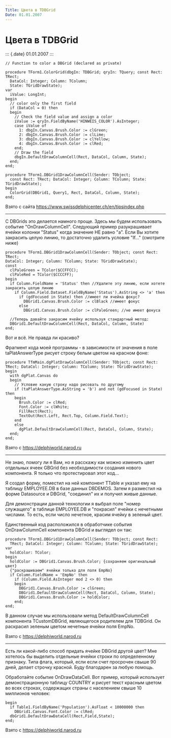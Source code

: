```yaml
---
Title: Цвета в TDBGrid
Date: 01.01.2007
---
```



Цвета в TDBGrid
===============

::: {.date}
01.01.2007
:::

    // Function to color a DBGrid (declared as private)
     
    procedure TForm1.ColorGrid(dbgIn: TDBGrid; qryIn: TQuery; const Rect: TRect;
      DataCol: Integer; Column: TColumn;
      State: TGridDrawState);
    var 
      iValue: LongInt;
    begin
      // color only the first field
      if (DataCol = 0) then
      begin
        // Check the field value and assign a color
        iValue := qryIn.FieldByName('HINWEIS_COLOR').AsInteger;
        case iValue of
          1: dbgIn.Canvas.Brush.Color := clGreen;
          2: dbgIn.Canvas.Brush.Color := clLime;
          3: dbgIn.Canvas.Brush.Color := clYellow;
          4: dbgIn.Canvas.Brush.Color := clRed;
        end;
        // Draw the field
        dbgIn.DefaultDrawColumnCell(Rect, DataCol, Column, State);
      end;
    end;
     
    procedure TForm1.DBGrid1DrawColumnCell(Sender: TObject;
      const Rect: TRect; DataCol: Integer; Column: TColumn; State: TGridDrawState);
    begin
      ColorGrid(DBGrid1, Query1, Rect, DataCol, Column, State);
    end;

Взято с сайта <https://www.swissdelphicenter.ch/en/tipsindex.php>

 

------------------------------------------------------------------------

С DBGrids это делается намного проще. Здесь мы будем использовать
событие \"OnDrawColumnCell\". Следующий пример разукрашивает ячейки
колонки \"Status\" когда значение НЕ равно \"a\". Если Вы хотите
закрасить целую линию, то достаточно удалить условие \"If...\"
(смотрите ниже)

    procedure TForm1.DBGrid1DrawColumnCell(Sender: TObject; const Rect: TRect;
    DataCol: Integer; Column: TColumn; State: TGridDrawState);
    const
      clPaleGreen = TColor($CCFFCC);
      clPaleRed = TColor($CCCCFF);
    begin
      if Column.FieldName = 'Status' then //Удалите эту линию, если хотете закрасить целую линию
        if Column.Field.Dataset.FieldByName('Status').AsString <> 'a' then
          if (gdFocused in State) then //имеет ли ячейка фокус?
            DBGrid1.Сanvas.Brush.Color := clBlack //имеет фокус
          else
            DBGrid1.Сanvas.Brush.Color := clPaleGreen; //не имеет фокуса
     
      //Теперь давайте закрасим ячейку используя стандартный метод:
      DBGrid1.DefaultDrawColumnCell(Rect, DataCol, Column, State)
    end;

Вот и всё. Не правда ли красиво?

Фрагмент кода моей программы - в зависимости от значения в поле
taPlatAnswerType рисует строку белым цветом на красном фоне:

    procedure TfmMain.dgPlatDrawColumnCell(Sender: TObject; const Rect:
    TRect; DataCol: Integer; Column: TColumn; State: TGridDrawState);
    begin
      with dgPlat.Canvas do
      begin
        // Условие какую строку надо рисовать по другому
        if (taPlatAnswerType.AsString = 'b') and not (gdFocused in State) then
        begin
          Brush.Color := clRed;
          Font.Color := clWhite;
          FillRect(Rect);
          TextOut(Rect.Left, Rect.Top, Column.Field.Text);
        end
        else
          dgPlat.DefaultDrawColumnCell(Rect, DataCol, Column, State);
      end;
    end;

Взято с <https://delphiworld.narod.ru>

------------------------------------------------------------------------

Не знаю, помогу ли я Вам, но я расскажу как можно изменить цвет
отдельных ячеек GBGrid без необходимости создания нового компонента. Я
только что протестировал этот код...

Я создал форму, поместил на ней компонент TTable и указал ему на таблицу
EMPLOYEE.DB в базе данных DBDEMOS. Затем я разместил на форме Datasource
и DBGrid, \"соединил\" их и получил живые данные.

Для демонстрации данной технологии я выбрал поле \"номер служащего\" в
таблице EMPLOYEE.DB и \"покрасил\" ячейки с нечетными числами. То есть,
если число нечетное, красим ячейку в зеленый цвет.

Единственный код расположился в обработчике события OnDrawColumnCell
компонента DBGrid и выглядел он так:

    procedure TForm1.DBGrid1DrawColumnCell(Sender: TObject; const Rect:
      TRect; DataCol: Integer; Column: TColumn; State: TGridDrawState);
    var
      holdColor: TColor;
    begin
      holdColor := DBGrid1.Canvas.Brush.Color; {сохраняем оригинальный цвет}
      {"раскрашиваем" ячейки только для поля EmpNo}
      if Column.FieldName = 'EmpNo' then
        if (Column.Field.AsInteger mod 2 <> 0) then
        begin
          DBGrid1.Canvas.Brush.Color := clGreen;
          DBGrid1.DefaultDrawColumnCell(Rect, DataCol, Column, State);
          DBGrid1.Canvas.Brush.Color := holdColor;
        end;
    end;

В данном случае мы использовали метод DefaultDrawColumnCell компонента
TCustomDBGrid, являющегося родителем для TDBGrid. Он раскрасил зеленым
цветом нечетные ячейки поля EmpNo.

Взято с <https://delphiworld.narod.ru>

------------------------------------------------------------------------

Есть ли какой-либо способ придать ячейке DBGrid другой цвет? Мне
хотелось бы выделить отдельные ячейки строки по определенному признаку.
Типа флага, который, если если счет просрочен свыше 90 дней, делает
строчку красной. Буду благодарен за любую помощь.

Обработайте событие OnDrawDataCell. Вот пример, который использует
демонстрационную таблицу COUNTRY и рисует текст красным цветом во всех
строках, содержащих страны с населением свыше 10 миллионов человек:

    begin
      if Table1.FieldByName('Population').AsFloat < 10000000 then
        DBGrid1.Canvas.Font.Color := clRed;
      dbGrid1.DefaultDrawDataCell(Rect,Field,State);
    end;

Взято с <https://delphiworld.narod.ru>
